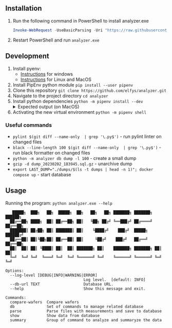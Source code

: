 ## Installation

1. Run the following command in PowerShell to install analyzer.exe
   ```powershell
   Invoke-WebRequest -UseBasicParsing -Uri "https://raw.githubusercontent.com/elfys/analyzer/main/install.ps1" -OutFile "./install-analyzer.ps1"; &"./install-analyzer.ps1"; & rm "install-analyzer.ps1"
   ```
2. Restart PowerShell and run `analyzer.exe`


## Development

1. Install pyenv:
    - [Instructions](https://pyenv-win.github.io/pyenv-win/#installation) for windows
    - [Instructions](https://github.com/pyenv/pyenv#installation) for Linux and MacOS
2. Install PipEnv python module
   `pip install --user pipenv`
3. Clone this repository
   `git clone https://github.com/elfys/analyzer.git`
4. Navigate to the project directory
   `cd analyzer`
5. Install python dependencies
   `python -m pipenv install --dev`
     <details><summary>Expected output (on MacOS)</summary>
     <pre>
     Creating a virtualenv for this project...
     Pipfile: ~/projects/analyzer/Pipfile
     Using ~/.pyenv/versions/3.10.1/bin/python3 (3.10.1) to create virtualenv...
     ⠦ Creating virtual environment...created virtual environment
     ✔ Successfully created virtual environment! 
     Virtualenv location: ~/.local/share/virtualenvs/analyzer_sql-jP6szl67
     Installing dependencies from Pipfile.lock (f950b0)...
     🐍   ▉▉▉▉▉▉▉▉▉▉▉▉▉▉▉▉▉▉▉▉▉▉▉▉▉▉▉▉▉▉▉▉ 13/13 — 00:00:06
     Ignoring pywin32: markers 'sys_platform == "win32"' don't match your environment
     To activate this project's virtualenv, run pipenv shell.
     Alternatively, run a command inside the virtualenv with pipenv run.
        </pre></details>
6. Activating the new virtual environment
   `python -m pipenv shell`

### Useful commands

- `pylint $(git diff --name-only  | grep '\.py$')` - run pylint linter on changed files
- `black --line-length 100 $(git diff --name-only  | grep '\.py$')` - run black formatter on changed files
- `python -m analyzer db dump -l 100` - create a small dump
- `gzip -d dump_20230202_183945.sql.gz` - unarchive dump
- `export LAST_DUMP="./dumps/$(ls -t dumps | head -n 1)"; docker compose up` - start database

## Usage

Running the program: `python analyzer.exe --help`

```
   █████╗  ███╗   ██╗  █████╗  ██╗   ██╗   ██╗ ███████╗ ███████╗ ██████╗ 
  ██╔══██╗ ████╗  ██║ ██╔══██╗ ██║   ╚██╗ ██╔╝ ╚══███╔╝ ██╔════╝ ██╔══██╗ 
  ███████║ ██╔██╗ ██║ ███████║ ██║    ╚████╔╝    ███╔╝  █████╗   ██████╔╝ 
  ██╔══██║ ██║╚██╗██║ ██╔══██║ ██║     ╚██╔╝    ███╔╝   ██╔══╝   ██╔══██╗ 
  ██║  ██║ ██║ ╚████║ ██║  ██║ ███████╗ ██║    ███████╗ ███████╗ ██║  ██║ 
  ╚═╝  ╚═╝ ╚═╝  ╚═══╝ ╚═╝  ╚═╝ ╚══════╝ ╚═╝    ╚══════╝ ╚══════╝ ╚═╝  ╚═╝

Options:
  --log-level [DEBUG|INFO|WARNING|ERROR]
                                  Log level.  [default: INFO]
  --db-url TEXT                   Database URL.
  --help                          Show this message and exit.

Commands:
  compare-wafers  Compare wafers
  db              Set of commands to manage related database
  parse           Parse files with measurements and save to database
  show            Show data from database
  summary         Group of command to analyze and summaryze the data
```
